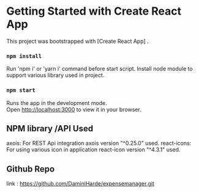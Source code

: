 # Getting Started with Create React App

This project was bootstrapped with [Create React App] .

### `npm install`
Run 'npm i' or 'yarn i' command before start script.
Install node module  to support  various library used in project.

### `npm start`

Runs the app in the development mode.\
Open [http://localhost:3000](http://localhost:3000) to view it in your browser.

## NPM library /API Used
axois: For REST Api integration axois version "^0.25.0" used.
react-icons: For using various icon in application  react-icon version "^4.3.1" used.


## Github Repo
link : https://github.com/DaminiHarde/expensemanager.git  

